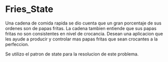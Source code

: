 # Fries_State

Una cadena de comida rapida se dio cuenta que un gran porcentaje de sus ordenes son de papas fritas. La cadena tambien entiende que sus papas fritas no son consistentes en nivel de crocancia. Desean una aplicacion que les ayude a producir y controlar mas papas fritas que sean crocantes a la perfeccion.

Se utilizo el patron de state para la resolucion de este problema.